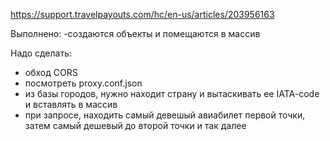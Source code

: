 https://support.travelpayouts.com/hc/en-us/articles/203956163

Выполнено:
-создаются объекты и помещаются в массив

Надо сделать:
- обход CORS
- посмотреть proxy.conf.json
- из базы городов, нужно находит страну и вытаскивать ее IATA-code и вставлять в массив
- при запросе, находить самый девешый авиабилет первой точки, затем самый дешевый до второй точки и так далее

